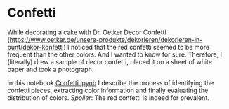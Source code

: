 # Confetti
While decorating a cake with Dr. Oetker Decor Confetti (https://www.oetker.de/unsere-produkte/dekorieren/dekorieren-in-bunt/dekor-konfetti) I noticed that the red confetti seemed to be more frequent than the other colors. And I wanted to know for sure: Therefore, I (literally) drew a sample of decor confetti, placed it on a sheet of white paper and took a photograph.

In this notebook [Confetti.ipynb](Confetti.ipynb) I describe the process of identifying the confetti pieces, extracting color information and finally evaluating the distribution of colors. *Spoiler*: The red confetti is indeed for prevalent.
